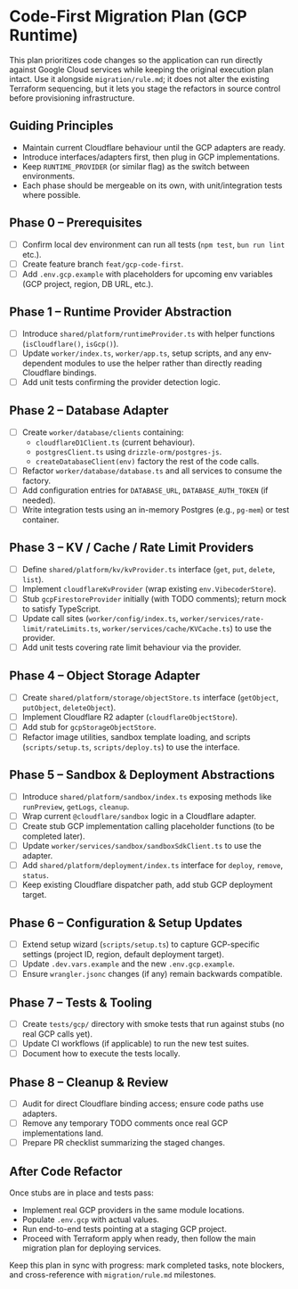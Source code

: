 # Code-First Migration Plan (GCP Runtime)

This plan prioritizes code changes so the application can run directly against Google Cloud services while keeping the original execution plan intact. Use it alongside `migration/rule.md`; it does not alter the existing Terraform sequencing, but it lets you stage the refactors in source control before provisioning infrastructure.

## Guiding Principles
- Maintain current Cloudflare behaviour until the GCP adapters are ready.
- Introduce interfaces/adapters first, then plug in GCP implementations.
- Keep `RUNTIME_PROVIDER` (or similar flag) as the switch between environments.
- Each phase should be mergeable on its own, with unit/integration tests where possible.

## Phase 0 – Prerequisites
- [ ] Confirm local dev environment can run all tests (`npm test`, `bun run lint` etc.).
- [ ] Create feature branch `feat/gcp-code-first`.
- [ ] Add `.env.gcp.example` with placeholders for upcoming env variables (GCP project, region, DB URL, etc.).

## Phase 1 – Runtime Provider Abstraction
- [ ] Introduce `shared/platform/runtimeProvider.ts` with helper functions (`isCloudflare()`, `isGcp()`).
- [ ] Update `worker/index.ts`, `worker/app.ts`, setup scripts, and any env-dependent modules to use the helper rather than directly reading Cloudflare bindings.
- [ ] Add unit tests confirming the provider detection logic.

## Phase 2 – Database Adapter
- [ ] Create `worker/database/clients` containing:
  - `cloudflareD1Client.ts` (current behaviour).
  - `postgresClient.ts` using `drizzle-orm/postgres-js`.
  - `createDatabaseClient(env)` factory the rest of the code calls.
- [ ] Refactor `worker/database/database.ts` and all services to consume the factory.
- [ ] Add configuration entries for `DATABASE_URL`, `DATABASE_AUTH_TOKEN` (if needed).
- [ ] Write integration tests using an in-memory Postgres (e.g., `pg-mem`) or test container.

## Phase 3 – KV / Cache / Rate Limit Providers
- [ ] Define `shared/platform/kv/kvProvider.ts` interface (`get`, `put`, `delete`, `list`).
- [ ] Implement `cloudflareKvProvider` (wrap existing `env.VibecoderStore`).
- [ ] Stub `gcpFirestoreProvider` initially (with TODO comments); return mock to satisfy TypeScript.
- [ ] Update call sites (`worker/config/index.ts`, `worker/services/rate-limit/rateLimits.ts`, `worker/services/cache/KVCache.ts`) to use the provider.
- [ ] Add unit tests covering rate limit behaviour via the provider.

## Phase 4 – Object Storage Adapter
- [ ] Create `shared/platform/storage/objectStore.ts` interface (`getObject`, `putObject`, `deleteObject`).
- [ ] Implement Cloudflare R2 adapter (`cloudflareObjectStore`).
- [ ] Add stub for `gcpStorageObjectStore`.
- [ ] Refactor image utilities, sandbox template loading, and scripts (`scripts/setup.ts`, `scripts/deploy.ts`) to use the interface.

## Phase 5 – Sandbox & Deployment Abstractions
- [ ] Introduce `shared/platform/sandbox/index.ts` exposing methods like `runPreview`, `getLogs`, `cleanup`.
- [ ] Wrap current `@cloudflare/sandbox` logic in a Cloudflare adapter.
- [ ] Create stub GCP implementation calling placeholder functions (to be completed later).
- [ ] Update `worker/services/sandbox/sandboxSdkClient.ts` to use the adapter.
- [ ] Add `shared/platform/deployment/index.ts` interface for `deploy`, `remove`, `status`.
- [ ] Keep existing Cloudflare dispatcher path, add stub GCP deployment target.

## Phase 6 – Configuration & Setup Updates
- [ ] Extend setup wizard (`scripts/setup.ts`) to capture GCP-specific settings (project ID, region, default deployment target).
- [ ] Update `.dev.vars.example` and the new `.env.gcp.example`.
- [ ] Ensure `wrangler.jsonc` changes (if any) remain backwards compatible.

## Phase 7 – Tests & Tooling
- [ ] Create `tests/gcp/` directory with smoke tests that run against stubs (no real GCP calls yet).
- [ ] Update CI workflows (if applicable) to run the new test suites.
- [ ] Document how to execute the tests locally.

## Phase 8 – Cleanup & Review
- [ ] Audit for direct Cloudflare binding access; ensure code paths use adapters.
- [ ] Remove any temporary TODO comments once real GCP implementations land.
- [ ] Prepare PR checklist summarizing the staged changes.

## After Code Refactor
Once stubs are in place and tests pass:
- Implement real GCP providers in the same module locations.
- Populate `.env.gcp` with actual values.
- Run end-to-end tests pointing at a staging GCP project.
- Proceed with Terraform apply when ready, then follow the main migration plan for deploying services.

Keep this plan in sync with progress: mark completed tasks, note blockers, and cross-reference with `migration/rule.md` milestones.

